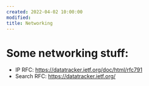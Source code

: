 ```yaml
---
created: 2022-04-02 10:00:00
modified:
title: Networking
---
```


# Some networking stuff:

- IP RFC: https://datatracker.ietf.org/doc/html/rfc791
- Search RFC: https://datatracker.ietf.org/
